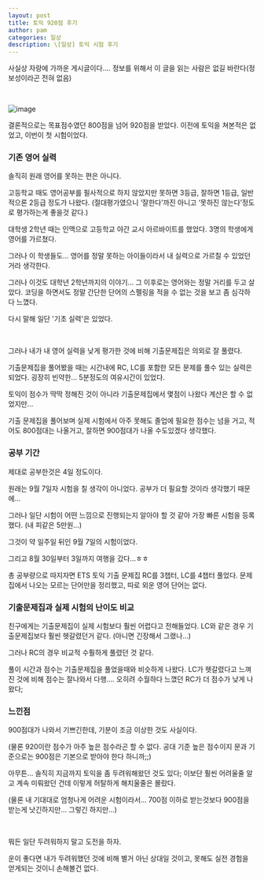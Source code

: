 ```yaml
---
layout: post
title: 토익 920점 후기
author: pam
categories: 일상
description: \[일상] 토익 시험 후기
---
```


사실상 자랑에 가까운 게시글이다.... 정보를 위해서 이 글을 읽는 사람은 없길 바란다(정보성이라곤 전혀 없음)

<br>

![image](https://github.com/user-attachments/assets/b942c750-0d5f-4264-a7a8-ad82a1e36552)

결론적으로는 목표점수였던 800점을 넘어 920점을 받았다. 이전에 토익을 쳐본적은 없었고, 이번이 첫 시험이었다.

### 기존 영어 실력

솔직히 원래 영어를 못하는 편은 아니다. 

고등학교 때도 영어공부를 필사적으로 하지 않았지만 못하면 3등급, 잘하면 1등급, 일반적으론 2등급 정도가 나왔다. (절대평가였으니 ‘잘한다’까진 아니고 ‘못하진 않는다’정도로 평가하는게 좋을것 같다.)

대학생 2학년 때는 인맥으로 고등학교 야간 교시 아르바이트를 했었다. 3명의 학생에게 영어를 가르쳤다.

그러나 이 학생들도… 영어를 정말 못하는 아이들이라서 내 실력으로 가르칠 수 있었던 거라 생각한다. 

그러나 이것도 대학년 2학년까지의 이야기… 그 이후로는 영어와는 정말 거리를 두고 살았다. 코딩을 하면서도 정말 간단한 단어의 스펠링을 적을 수 없는 것을 보고 좀 심각하다 느꼈다. 

다시 말해 일단 '기초 실력'은 있었다.

<br>

그러나 내가 내 영어 실력을 낮게 평가한 것에 비해 기출문제집은 의외로 잘 풀렸다.

기출문제집을 풀어봤을 때는 시간내에 RC, LC를 포함한 모든 문제를 풀수 있는 실력은 되었다. 굉장히 빈약한… 5분정도의 여유시간이 있었다. 

토익이 점수가 딱딱 정해진 것이 아니라 기출문제집에서 몇점이 나왔다 계산은 할 수 없었지만… 

기출 문제집을 풀어보며 실제 시험에서 아주 못해도 졸업에 필요한 점수는 넘을 거고,  적어도 800점대는 나올거고, 잘하면 900점대가 나올 수도있겠다 생각했다.

### 공부 기간

제대로 공부한것은 4일 정도이다.

원래는 9월 7일자 시험을 칠 생각이 아니었다. 공부가 더 필요할 것이라 생각했기 때문에…

그러나 일단 시험이 어떤 느낌으로 진행되는지 알아야 할 것 같아 가장 빠른 시험을 등록했다. (내 피같은 5만원…)

그것이 약 일주일 뒤인 9월 7일의 시험이었다.

그리고 8월 30일부터 3일까지 여행을 갔다…ㅎㅎ 

총 공부량으로 따지자면 ETS 토익 기출 문제집 RC를 3챕터, LC를 4챕터 풀었다. 문제집에서 나오는 모르는 단어만을 정리했고, 따로 외운 영어 단어는 없다.

### 기출문제집과 실제 시험의 난이도 비교

친구에게는 기출문제집이 실제 시험보다 훨씬 어렵다고 전해들었다. 
LC와 같은 경우 기출문제집보다 훨씬 헷갈렸던거 같다. (아니면 긴장해서 그랬나…)

그러나 RC의 경우 비교적 수훨하게 풀렸던 것 같다. 

풀이 시간과 점수는 기출문제집을 풀었을때와 비슷하게 나왔다. LC가 헷갈렸다고 느껴진 것에 비해 점수는 잘나와서 다행…. 오히려 수월하다 느꼈던 RC가 더 점수가 낮게 나왔다;

### 느낀점

900점대가 나와서 기쁘긴한데, 기분이 조금 이상한 것도 사실이다.

(물론 920이란 점수가 아주 높은 점수라곤 할 수 없다. 공대 기준 높은 점수이지 문과 기준으로는 900점은 기본으로 받아야 한다 하니까;;)

아무튼… 솔직히 지금까지 토익을 좀 두려워해왔던 것도 있다; 이보단 훨씬 어려울줄 알고 계속 미뤄왔던 건데 이렇게 허탈하게 해치울줄은 몰랐다.

(물론 내 기대대로 엄청나게 어려운 시험이라서… 700점 이하로 받는것보다 900점을 받는게 낫긴하지만… 그렇긴 하지만…)

<br>

뭐든 일단 두려워하지 말고 도전을 하자.

운이 좋다면 내가 두려워했던 것에 비해 별거 아닌 상대일 것이고, 못해도 실전 경험을 얻게되는 것이니 손해볼건 없다.
